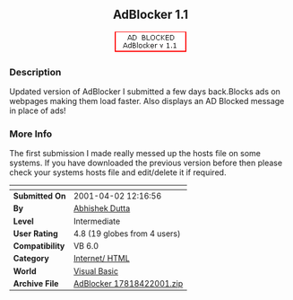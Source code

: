 ﻿<div align="center">

## AdBlocker 1\.1

<img src="adblock.gif">
</div>

### Description

Updated version of AdBlocker I submitted a few days back.Blocks ads on webpages making them load faster. Also displays an AD Blocked message in place of ads!
 
### More Info
 
The first submission I made really messed up the hosts file on some systems. If you have downloaded the previous version before then please check your systems hosts file and edit/delete it if required.


<span>             |<span>
---                |---
**Submitted On**   |2001-04-02 12:16:56
**By**             |[Abhishek Dutta](https://github.com/Planet-Source-Code/PSCIndex/blob/master/ByAuthor/abhishek-dutta.md)
**Level**          |Intermediate
**User Rating**    |4.8 (19 globes from 4 users)
**Compatibility**  |VB 6\.0
**Category**       |[Internet/ HTML](https://github.com/Planet-Source-Code/PSCIndex/blob/master/ByCategory/internet-html__1-34.md)
**World**          |[Visual Basic](https://github.com/Planet-Source-Code/PSCIndex/blob/master/ByWorld/visual-basic.md)
**Archive File**   |[AdBlocker 17818422001\.zip](https://github.com/Planet-Source-Code/abhishek-dutta-adblocker-1-1__1-22079/archive/master.zip)








